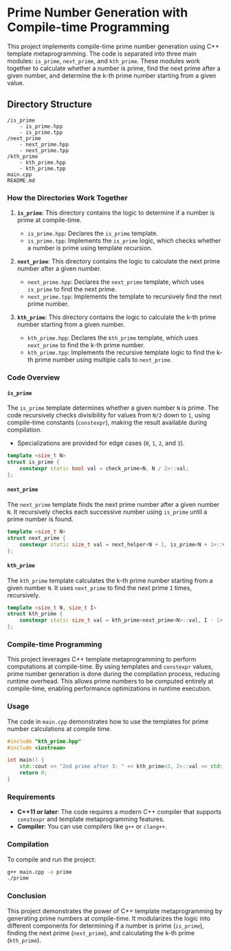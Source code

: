 
# Prime Number Generation with Compile-time Programming

This project implements compile-time prime number generation using C++ template metaprogramming. The code is separated into three main modules: `is_prime`, `next_prime`, and `kth_prime`. These modules work together to calculate whether a number is prime, find the next prime after a given number, and determine the k-th prime number starting from a given value.

## Directory Structure

```
/is_prime
    - is_prime.hpp
    - is_prime.tpp
/next_prime
    - next_prime.hpp
    - next_prime.tpp
/kth_prime
    - kth_prime.hpp
    - kth_prime.tpp
main.cpp
README.md
```

### How the Directories Work Together

1. **`is_prime`**: This directory contains the logic to determine if a number is prime at compile-time.
   - `is_prime.hpp`: Declares the `is_prime` template.
   - `is_prime.tpp`: Implements the `is_prime` logic, which checks whether a number is prime using template recursion.
   
2. **`next_prime`**: This directory contains the logic to calculate the next prime number after a given number.
   - `next_prime.hpp`: Declares the `next_prime` template, which uses `is_prime` to find the next prime.
   - `next_prime.tpp`: Implements the template to recursively find the next prime number.
   
3. **`kth_prime`**: This directory contains the logic to calculate the k-th prime number starting from a given number.
   - `kth_prime.hpp`: Declares the `kth_prime` template, which uses `next_prime` to find the k-th prime number.
   - `kth_prime.tpp`: Implements the recursive template logic to find the k-th prime number using multiple calls to `next_prime`.

### Code Overview

#### `is_prime`

The `is_prime` template determines whether a given number `N` is prime. The code recursively checks divisibility for values from `N/2` down to `1`, using compile-time constants (`constexpr`), making the result available during compilation.

- Specializations are provided for edge cases (`0`, `1`, `2`, and `3`).

```cpp
template <size_t N>
struct is_prime {
    constexpr static bool val = check_prime<N, N / 2>::val;
};
```

#### `next_prime`

The `next_prime` template finds the next prime number after a given number `N`. It recursively checks each successive number using `is_prime` until a prime number is found.

```cpp
template <size_t N>
struct next_prime {
    constexpr static size_t val = next_helper<N + 1, is_prime<N + 1>::val>::val;
};
```

#### `kth_prime`

The `kth_prime` template calculates the k-th prime number starting from a given number `N`. It uses `next_prime` to find the next prime `I` times, recursively.

```cpp
template <size_t N, size_t I>
struct kth_prime {
    constexpr static size_t val = kth_prime<next_prime<N>::val, I - 1>::val;
};
```

### Compile-time Programming

This project leverages C++ template metaprogramming to perform computations at compile-time. By using templates and `constexpr` values, prime number generation is done during the compilation process, reducing runtime overhead. This allows prime numbers to be computed entirely at compile-time, enabling performance optimizations in runtime execution.

### Usage

The code in `main.cpp` demonstrates how to use the templates for prime number calculations at compile time.

```cpp
#include "kth_prime.hpp"
#include <iostream>

int main() {
    std::cout << "2nd prime after 3: " << kth_prime<3, 2>::val << std::endl;
    return 0;
}
```

### Requirements

- **C++11 or later**: The code requires a modern C++ compiler that supports `constexpr` and template metaprogramming features.
- **Compiler**: You can use compilers like `g++` or `clang++`.

### Compilation

To compile and run the project:

```bash
g++ main.cpp -o prime
./prime
```

### Conclusion

This project demonstrates the power of C++ template metaprogramming by generating prime numbers at compile-time. It modularizes the logic into different components for determining if a number is prime (`is_prime`), finding the next prime (`next_prime`), and calculating the k-th prime (`kth_prime`).
